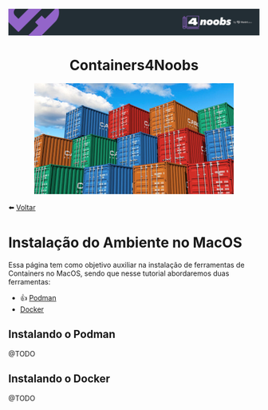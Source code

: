 <p align="center">
    <img src="../assets/header-4noobs.svg">
</p>

<h1 align="center">Containers4Noobs</h1>

<p align="center">
    <img src="../assets/containers.jpg" />
</p>

⬅️ [Voltar](../README.md)

# Instalação do Ambiente no MacOS

Essa página tem como objetivo auxiliar na instalação de ferramentas de Containers no MacOS, sendo que nesse tutorial abordaremos duas ferramentas:

- 👍 [Podman](#instalando-o-podman)
- [Docker](#instalando-o-docker)

## Instalando o Podman

@TODO

## Instalando o Docker

@TODO